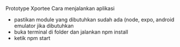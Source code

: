 Prototype Xportee
Cara menjalankan aplikasi
* pastikan module yang dibutuhkan sudah ada (node, expo, android emulator jika dibutuhkan
* buka terminal di folder dan jalankan npm install
* ketik npm start

